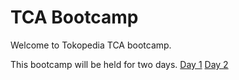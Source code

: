 # TCA Bootcamp

Welcome to Tokopedia TCA bootcamp.

This bootcamp will be held for two days.
[Day 1](Day1/README.md)
[Day 2](Day2/README.md)